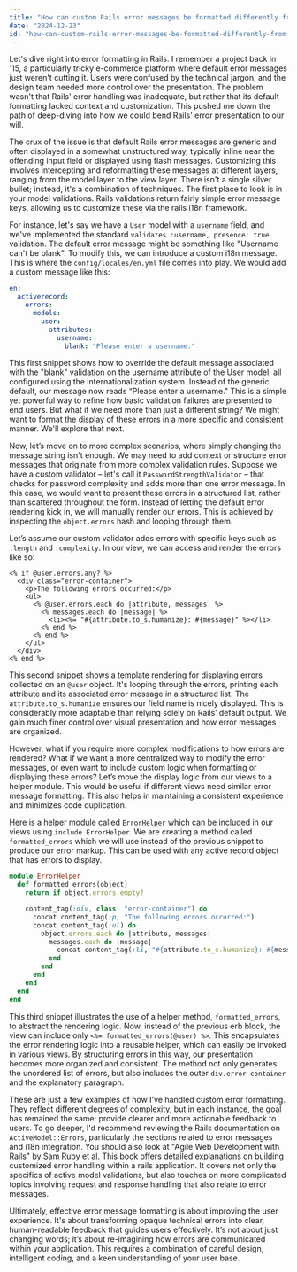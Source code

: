 ```yaml
---
title: "How can custom Rails error messages be formatted differently from default errors?"
date: "2024-12-23"
id: "how-can-custom-rails-error-messages-be-formatted-differently-from-default-errors"
---
```


Let's dive right into error formatting in Rails. I remember a project back in '15, a particularly tricky e-commerce platform where default error messages just weren't cutting it. Users were confused by the technical jargon, and the design team needed more control over the presentation. The problem wasn't that Rails' error handling was inadequate, but rather that its default formatting lacked context and customization. This pushed me down the path of deep-diving into how we could bend Rails' error presentation to our will.

The crux of the issue is that default Rails error messages are generic and often displayed in a somewhat unstructured way, typically inline near the offending input field or displayed using flash messages. Customizing this involves intercepting and reformatting these messages at different layers, ranging from the model layer to the view layer. There isn't a single silver bullet; instead, it's a combination of techniques. The first place to look is in your model validations. Rails validations return fairly simple error message keys, allowing us to customize these via the rails i18n framework.

For instance, let's say we have a `User` model with a `username` field, and we've implemented the standard `validates :username, presence: true` validation. The default error message might be something like "Username can't be blank". To modify this, we can introduce a custom i18n message. This is where the `config/locales/en.yml` file comes into play. We would add a custom message like this:

```yaml
en:
  activerecord:
    errors:
      models:
        user:
          attributes:
            username:
              blank: "Please enter a username."
```

This first snippet shows how to override the default message associated with the "blank" validation on the username attribute of the User model, all configured using the internationalization system. Instead of the generic default, our message now reads “Please enter a username." This is a simple yet powerful way to refine how basic validation failures are presented to end users. But what if we need more than just a different string? We might want to format the display of these errors in a more specific and consistent manner. We'll explore that next.

Now, let’s move on to more complex scenarios, where simply changing the message string isn't enough. We may need to add context or structure error messages that originate from more complex validation rules. Suppose we have a custom validator – let's call it `PasswordStrengthValidator` – that checks for password complexity and adds more than one error message. In this case, we would want to present these errors in a structured list, rather than scattered throughout the form. Instead of letting the default error rendering kick in, we will manually render our errors. This is achieved by inspecting the `object.errors` hash and looping through them.

Let’s assume our custom validator adds errors with specific keys such as `:length` and `:complexity`. In our view, we can access and render the errors like so:

```erb
<% if @user.errors.any? %>
  <div class="error-container">
    <p>The following errors occurred:</p>
    <ul>
      <% @user.errors.each do |attribute, messages| %>
        <% messages.each do |message| %>
          <li><%= "#{attribute.to_s.humanize}: #{message}" %></li>
        <% end %>
      <% end %>
    </ul>
  </div>
<% end %>
```

This second snippet shows a template rendering for displaying errors collected on an `@user` object. It's looping through the errors, printing each attribute and its associated error message in a structured list. The `attribute.to_s.humanize` ensures our field name is nicely displayed. This is considerably more adaptable than relying solely on Rails’ default output. We gain much finer control over visual presentation and how error messages are organized.

However, what if you require more complex modifications to how errors are rendered? What if we want a more centralized way to modify the error messages, or even want to include custom logic when formatting or displaying these errors? Let’s move the display logic from our views to a helper module. This would be useful if different views need similar error message formatting. This also helps in maintaining a consistent experience and minimizes code duplication.

Here is a helper module called `ErrorHelper` which can be included in our views using `include ErrorHelper`. We are creating a method called `formatted_errors` which we will use instead of the previous snippet to produce our error markup. This can be used with any active record object that has errors to display.

```ruby
module ErrorHelper
  def formatted_errors(object)
    return if object.errors.empty?

    content_tag(:div, class: "error-container") do
      concat content_tag(:p, "The following errors occurred:")
      concat content_tag(:ul) do
        object.errors.each do |attribute, messages|
          messages.each do |message|
            concat content_tag(:li, "#{attribute.to_s.humanize}: #{message}")
          end
        end
      end
    end
  end
end
```

This third snippet illustrates the use of a helper method, `formatted_errors`, to abstract the rendering logic. Now, instead of the previous erb block, the view can include only `<%= formatted_errors(@user) %>`. This encapsulates the error rendering logic into a reusable helper, which can easily be invoked in various views. By structuring errors in this way, our presentation becomes more organized and consistent. The method not only generates the unordered list of errors, but also includes the outer `div.error-container` and the explanatory paragraph.

These are just a few examples of how I've handled custom error formatting. They reflect different degrees of complexity, but in each instance, the goal has remained the same: provide clearer and more actionable feedback to users. To go deeper, I'd recommend reviewing the Rails documentation on `ActiveModel::Errors`, particularly the sections related to error messages and i18n integration. You should also look at "Agile Web Development with Rails" by Sam Ruby et al. This book offers detailed explanations on building customized error handling within a rails application. It covers not only the specifics of active model validations, but also touches on more complicated topics involving request and response handling that also relate to error messages.

Ultimately, effective error message formatting is about improving the user experience. It's about transforming opaque technical errors into clear, human-readable feedback that guides users effectively. It’s not about just changing words; it’s about re-imagining how errors are communicated within your application. This requires a combination of careful design, intelligent coding, and a keen understanding of your user base.
